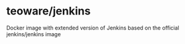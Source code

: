 # teoware/jenkins
Docker image with extended version of Jenkins based on the official jenkins/jenkins image
